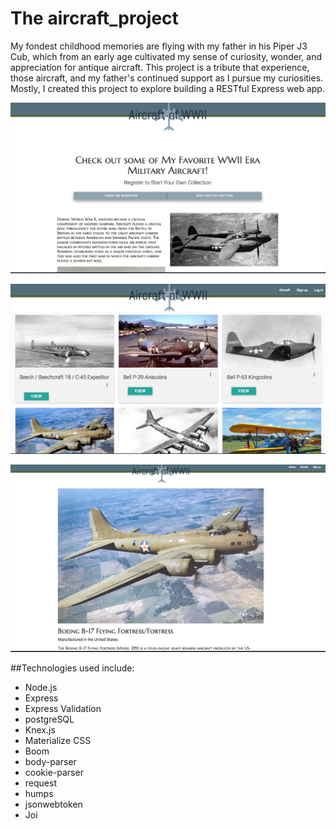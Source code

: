 # The aircraft_project

My fondest childhood memories are flying with my father in his Piper J3 Cub, which from an early age cultivated my sense of curiosity, wonder, and appreciation for antique aircraft. This project is a tribute that experience, those aircraft, and my father's continued support as I pursue my curiosities. Mostly, I created this project to explore building a RESTful Express web app.  

![Home View](./READMEIMG/aircraft_home.png?raw=true "Home")

![Home View 2](./READMEIMG/aircraft_collection.png?raw=true "Home Below the Fold")

![Home View 2](./READMEIMG/aircraft_single.png?raw=true "Home Below the Fold")


##Technologies used include:

* Node.js
* Express
* Express Validation
* postgreSQL
* Knex.js
* Materialize CSS
* Boom
* body-parser
* cookie-parser
* request
* humps
* jsonwebtoken
* Joi
